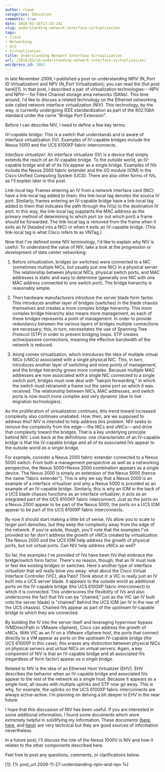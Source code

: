 ```yaml
---
author: slowe
categories: Education
comments: true
date: 2010-03-16T17:33:24Z
slug: understanding-network-interface-virtualization
tags:
- Cisco
- Networking
- UCS
- Virtualization
title: Understanding Network Interface Virtualization
url: /2010/03/16/understanding-network-interface-virtualization/
wordpress_id: 1862
---
```


In late November 2009, I published a post on understanding NPIV (N_Port ID Virtualization) and NPV (N_Port Virtualization); you can read the [full post here][1]. In that post, I described a pair of virtualization technologies---NPV and NPIV---for Fibre Channel storage area networks (SANs). This time around, I'd like to discuss a related technology on the Ethernet networking side called network interface virtualization (NIV). This technology, by the way, is currently undergoing IEEE standardization as part of the 802.1Qbh standard under the name "Bridge Port Extension".

Before I can describe NIV, I need to define a few key terms:

_IV-capable bridge:_ This is a switch that understands and is aware of interface virtualization (IV). Examples of IV-capable bridges include the Nexus 5000 and the UCS 6100XP fabric interconnects.

_Interface virtualizer:_ An interface virtualizer (IV) is a device that simply extends the reach of an IV-capable bridge. To the outside world, an IV-capable bridge and all of its IVs appear as a single bridge. Examples of IVs include the Nexus 2000 fabric extender and the I/O module (IOM) in the Cisco Unified Computing System (UCS). There are also other forms of IVs, as I'll explain later in this post.

_Link-local tag:_ Frames entering an IV from a network interface card (NIC) have a link-local tag added to them; this link-local tag denotes the source IV port. Similarly, frames entering an IV-capable bridge have a link-local tag added to them that indicates the path through the IV(s) to the destination IV port. In this way, the link-local tag supplants the MAC address as the primary method of determining to which port (or out which port) a frame should be forwarded. The link-local tag is removed from the frame when it exits an IV (headed into a NIC) or when it exits an IV-capable bridge. (This link-local tag is what Cisco refers to as VNTag.)

Now that I've defined some NIV terminology, I'd like to explain why NIV is useful. To understand the value of NIV, take a look at the progression or development of data center networking:

1. Before virtualization, bridges (or switches) were connected to a NIC (sometimes multiple NICs, but usually just one NIC) in a physical server. The relationship between physical NICs, physical switch ports, and MAC addresses is static and easy to determine (generally one NIC with one MAC address connected to one switch port). The bridge hierarchy is reasonably simple.

2. Then hardware manufacturers introduce the server blade form factor. This introduces another layer of bridges (switches) in the blade chassis themselves and creates a more complex bridge hierarchy. This more complex bridge hierarchy also means more management, as each of these bridges represents a point of management. In order to provide redundancy between the various layers of bridges multiple connections are necessary; this, in turn, necessitates the use of Spanning Tree Protocol (STP) in order to prevent bridging loops. STP creates active/passive connections, meaning the effective bandwidth of the network is reduced.

3. Along comes virtualization, which introduces the idea of multiple virtual NICs (vNICs) associated with a single physical NIC. This, in turn, introduces another layer of switching and more points of management, and the bridge hierarchy grows more complex. Because multiple MAC addresses are now associated with a single NIC connected to a single switch port, bridges must now deal with "hairpin forwarding," in which the switch must retransmit a frame out the same port on which it was received. The relationship between NICs, MAC addresses, and switch ports is now much more complex and very dynamic (due to live migration technologies).

As the proliferation of virtualization continues, this trend toward increased complexity also continues unabated. How, then, are we supposed to address this? NIV is intended to help address this problem. NIV seeks to remove the complexity from the edge---the NICs and vNICs---and drive that complexity toward the bridges. That is a key underlying principle behind NIV. Look back at the definitions: one characteristic of an IV-capable bridge is that the IV-capable bridge and all of its associated IVs appear to the outside world _as a single bridge._

For example, consider a Nexus 2000 fabric extender connected to a Nexus 5000 switch. From both a management perspective as well as a networking perspective, the Nexus 5000+Nexus 2000 combination appears as a single device. The Nexus 2000 is simply an extension of the Nexus 5000 (hence the name "fabric extender"). This is why we say that a Nexus 2000 is an example of a interface virtualizer and why a Nexus 5000 is provided as an example of an IV-capable bridge. Similarly, this is why an IOM in the back of a UCS blade chassis functions as an interface virtualizer; it acts as an integrated part of the UCS 6100XP fabric interconnect. Just as the ports on a Nexus 2000 appear to be part of the Nexus 5000, the ports on a UCS IOM appear to be part of the UCS 6100XP fabric interconnects.

By now it should start making a little bit of sense. IVs allow you to scale to larger port densities, but they keep the complexity away from the edge of the network. If you're astute, though, you'll note that the examples I've provided so far don't address the growth of vNICs created by virtualization. The Nexus 2000 and the UCS IOM help address the growth of physical ports, but not virtual ports. Can NIV help address vNICs as well?

So far, the examples I've provided of IVs have been IVs that embrace the bridge/switch form factor. There's no reason, though, that an IV must look or feel like existing bridges or switches. Here's another type of interface virtualizer that will really blow you away: what about the Cisco Virtual Interface Controller (VIC), aka Palo? Think about it: a VIC is really just an IV built into a UCS server blade. It appears to the outside world as additional ports on the IV-capable bridge (the UCS 6100XP fabric interconnect) to which it is connected. This underscores the flexibility of IVs and also underscores the fact that IVs can be "chained," just as the VIC (an IV built onto the server blade) is "chained" behind the UCS IOM (an IV in the rear of the UCS chassis). Chained IVs appear as part of the upstream IV-capable bridge to which they are connected.

By building the IV into the server itself and leveraging hypervisor bypass (VMDirectPath in VMware vSphere), Cisco can address the growth of vNICs. With VIC as an IV on a VMware vSphere host, the ports that connect directly to a VM appear as ports on the upstream IV-capable bridge (the UCS 6100XP in this case); this erases any distinction between physical NICs on physical servers and virtual NICs on virtual servers. Again, a key component of NIV is that an IV-capable bridge and all associated IVs (regardless of form factor) appear _as a single bridge_.

Related to NIV is the idea of an Ethernet Host Virtualizer (EHV). EHV describes the behavior when an IV-capable bridge and associated IVs appear to the rest of the network as a single host. Because it appears as a single host, all issues with multiple uplinks and STP now go away. This is why, for example, the uplinks on the UCS 6100XP fabric interconnects are always active-active. I'm planning on delving a bit deeper in EHV in the near future.

I hope that this discussion of NIV has been useful. If you are interested in some additional information, I found some documents which were extremely helpful in solidifying my information. These documents ([here](http://ieee802.org/1/files/public/docs2008/new-dcb-pelissier-NIV-Simpification-0908.pdf), [here](http://ieee802.org/1/files/public/docs2008/new-dcb-pelissier-NIV-Proposal-1108.pdf), and [here](http://ieee802.org/1/files/public/docs2008/new-dcb-pelissier-NIV-Review-0109.pdf)) are very technical but they are good sources of information nevertheless.

In a future post, I'll discuss the role of the Nexus 1000V in NIV and how it relates to the other components described here.

Feel free to post any questions, comments, or clarifications below.

[1]: {% post_url 2009-11-27-understanding-npiv-and-npv %}
